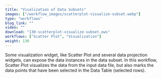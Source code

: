 ```yaml
---
title: "Visalization of Data Subsets"
images: ["/workflow_images/scatterplot-visualize-subset.webp"]
type: "workflows"
blog_link: ""
video: ""
download: "130-scatterplot-visualize-subset.ows"
workflows: ["Scatter Plot", "Visualization"]
weight: 130
---
```


Some visualization widget, like Scatter Plot and several data projection widgets, can expose the data instances in the data subset. In this workflow, Scatter Plot visualizes the data from the input data file, but also marks the data points that have been selected in the Data Table (selected rows).
